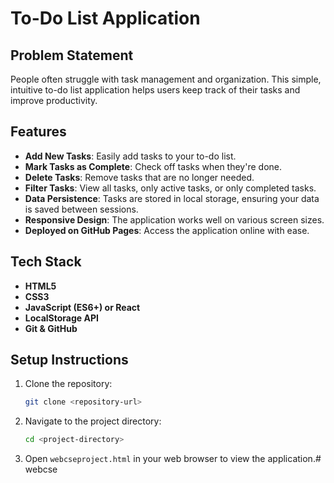 # To-Do List Application

## Problem Statement
People often struggle with task management and organization. This simple, intuitive to-do list application helps users keep track of their tasks and improve productivity.

## Features
- **Add New Tasks**: Easily add tasks to your to-do list.
- **Mark Tasks as Complete**: Check off tasks when they're done.
- **Delete Tasks**: Remove tasks that are no longer needed.
- **Filter Tasks**: View all tasks, only active tasks, or only completed tasks.
- **Data Persistence**: Tasks are stored in local storage, ensuring your data is saved between sessions.
- **Responsive Design**: The application works well on various screen sizes.
- **Deployed on GitHub Pages**: Access the application online with ease.

## Tech Stack
- **HTML5**
- **CSS3**
- **JavaScript (ES6+) or React**
- **LocalStorage API**
- **Git & GitHub**

## Setup Instructions
1. Clone the repository:  
   ```bash
   git clone <repository-url>
   ```
2. Navigate to the project directory:  
   ```bash
   cd <project-directory>
   ```
3. Open `webcseproject.html` in your web browser to view the application.# webcse
